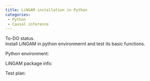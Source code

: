 ```yaml
---
title: LiNGAM installation in Python
categories:
 - Python
 - Causal inference
---
```


To-DO status.  
Install LiNGAM in python environmernt and test its basic functions.

<!--more-->

Python environment:

LiNGAM package info:

Test plan:

